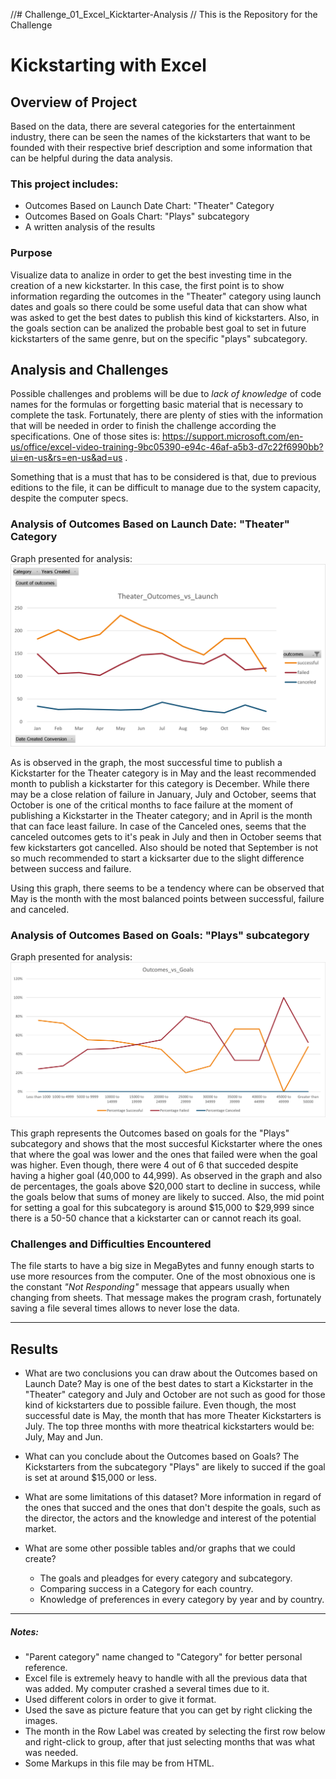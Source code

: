 //# Challenge_01_Excel_Kicktarter-Analysis
// This is the Repository for the Challenge

# **Kickstarting with Excel**

## **Overview of Project**

Based on the data, there are several categories for the entertainment industry, there can be seen the names of the kickstarters that want to be founded with their respective brief description and some information that can be helpful during the data analysis.

### This project includes:
- Outcomes Based on Launch Date Chart: "Theater" Category
- Outcomes Based on Goals Chart: "Plays" subcategory
- A written analysis of the results


### **Purpose**
Visualize data to analize in order to get the best investing time in the creation of a new kickstarter. In this case, the first point is to show information regarding the outcomes in the "Theater" category using launch dates and goals so there could be some useful data that can show what was asked to get the best dates to publish this kind of kickstarters. Also, in the goals section can be analized the probable best goal to set in future kickstarters of the same genre, but on the specific "plays" subcategory.

## **Analysis and Challenges**
Possible challenges and problems will be due to *lack of knowledge* of code names for the formulas or forgetting basic material that is necessary to complete the task. Fortunately, there are plenty of sties with the information that will be needed in order to finish the challenge according the specifications. One of those sites is: https://support.microsoft.com/en-us/office/excel-video-training-9bc05390-e94c-46af-a5b3-d7c22f6990bb?ui=en-us&rs=en-us&ad=us .

Something that is a must that has to be considered is that, due to previous editions to the file, it can be difficult to manage due to the system capacity, despite the computer specs.

### **Analysis of Outcomes Based on Launch Date: "Theater" Category**

Graph presented for analysis:
<img src=https://github.com/LennethNova/Challenge_01_Excel_Kicktarter-Analysis/blob/main/Resources/Theater_Outcomes_vs_Launch.png></img>

As is observed in the graph, the most successful time to publish a Kickstarter for the Theater category is in May and the least recommended month to publish a kickstarter for this category is December. While there may be a close relation of failure in January, July and October, seems that October is one of the critical months to face failure at the moment of publishing a Kickstarter in the Theater category; and in April is the month that can face least failure. In case of the Canceled ones, seems that the canceled outcomes gets to it's peak in July and then in October seems that few kickstarters got cancelled. Also should be noted that September is not so much recommended to start a kicksarter due to the slight difference between success and failure.

Using this graph, there seems to be a tendency where can be observed that May is the month with the most balanced points between successful, failure and canceled. 


### **Analysis of Outcomes Based on Goals: "Plays" subcategory**
Graph presented for analysis:
<img src=https://github.com/LennethNova/Challenge_01_Excel_Kicktarter-Analysis/blob/main/Resources/Outcomes_vs_Goals.png></img>

This graph represents the Outcomes based on goals for the "Plays" subcategory and shows that the most succesful Kickstarter where the ones that where the goal was lower and the ones that failed were when the goal was higher. Even though, there were 4 out of 6 that succeded despite having a higher goal (40,000 to 44,999). As observed in the graph and also de percentages, the goals above $20,000 start to decline in success, while the goals below that sums of money are likely to succed. Also, the mid point for setting a goal for this subcategory is around $15,000 to $29,999 since there is a 50-50 chance that a kickstarter can or cannot reach its goal.

### **Challenges and Difficulties Encountered**
The file starts to have a big size in MegaBytes and funny enough starts to use more resources from the computer. One of the most obnoxious one is the constant *"Not Responding"* message that appears usually when changing from sheets. That message makes the program crash, fortunately saving a file several times allows to never lose the data.  

---

## **Results**

- What are two conclusions you can draw about the Outcomes based on Launch Date?
May is one of the best dates to start a Kickstarter in the "Theater" category and  July and October are not such as good for those kind of kickstarters due to possible failure.
Even though, the most successful date is May, the month that has more Theater Kickstarters is July. The top three months with more theatrical kickstarters would be: July, May and Jun.

- What can you conclude about the Outcomes based on Goals?
The Kickstarters from the subcategory "Plays" are likely to succed if the goal is set at around $15,000 or less.

- What are some limitations of this dataset?
More information in regard of the ones that succed and the ones that don't despite the goals, such as the director, the actors and the knowledge and interest of the potential market.

- What are some other possible tables and/or graphs that we could create?
    - The goals and pleadges for every category and subcategory.
    - Comparing success in a Category for each country.
    - Knowledge of preferences in every category by year and by country.

---
##### Notes: #####

- "Parent category" name changed to "Category" for better personal reference.
- Excel file is extremely heavy to handle with all the previous data that was added. My computer crashed a several times due to it.
- Used different colors in order to give it format.
- Used the save as picture feature that you can get by right clicking the images. 
- The month in the Row Label was created by selecting the first row below and right-click to group, after that just selecting months that was what was needed.
- Some Markups in this file may be from HTML.
